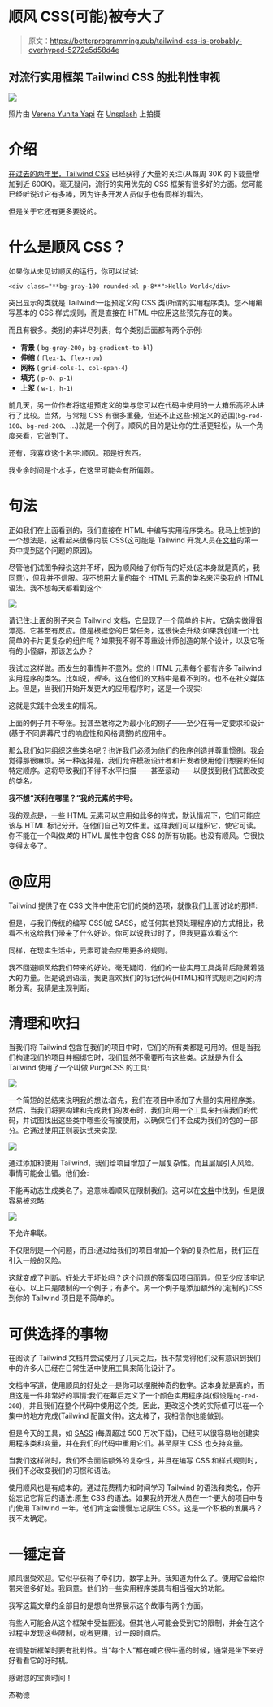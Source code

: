 # 顺风 CSS(可能)被夸大了

> 原文：<https://betterprogramming.pub/tailwind-css-is-probably-overhyped-5272e5d58d4e>

## 对流行实用框架 Tailwind CSS 的批判性审视

![](img/b4639ee4b02053c9d6c956caf6618c48.png)

照片由 [Verena Yunita Yapi](https://unsplash.com/@verenayunita?utm_source=unsplash&utm_medium=referral&utm_content=creditCopyText) 在 [Unsplash](https://unsplash.com/s/photos/hype?utm_source=unsplash&utm_medium=referral&utm_content=creditCopyText) 上拍摄

# 介绍

[在过去的两年里，Tailwind CSS](https://tailwindcss.com/) 已经获得了大量的关注(从每周 30K 的下载量增加到近 600K)。毫无疑问，流行的实用优先的 CSS 框架有很多好的方面。您可能已经听说过它有多棒，因为许多开发人员似乎也有同样的看法。

但是关于它还有更多要说的。

# 什么是顺风 CSS？

如果你从未见过顺风的运行，你可以试试:

```
<div class="**bg-gray-100 rounded-xl p-8**">Hello World</div>
```

突出显示的类就是 Tailwind:一组预定义的 CSS 类(所谓的实用程序类)。您不用编写基本的 CSS 样式规则，而是直接在 HTML 中应用这些预先存在的类。

而且有很多。类别的非详尽列表，每个类别后面都有两个示例:

*   **背景** ( `bg-gray-200`，`bg-gradient-to-bl`)
*   **伸缩** ( `flex-1`、`flex-row`)
*   **网格** ( `grid-cols-1`、`col-span-4`)
*   **填充** ( `p-0`、`p-1`)
*   **上浆** ( `w-1`，`h-1`)

前几天，另一位作者将这组预定义的类与您可以在代码中使用的一大箱乐高积木进行了比较。当然，与常规 CSS 有很多重叠，但还不止这些:预定义的范围(`bg-red-100`、`bg-red-200`、…)就是一个例子。顺风的目的是让你的生活更轻松，从一个角度来看，它做到了。

还有，我喜欢这个名字:顺风。那是好东西。

我业余时间是个水手，在这里可能会有所偏颇。

# 句法

正如我们在上面看到的，我们直接在 HTML 中编写实用程序类名。我马上想到的一个想法是，这看起来很像内联 CSS(这可能是 Tailwind 开发人员在[文档](https://tailwindcss.com/docs/utility-first#why-not-just-use-inline-styles)的第一页中提到这个问题的原因)。

尽管他们试图争辩说这并不坏，因为顺风给了你所有的好处(这本身就是真的，我同意)，但我并不信服。我不想用大量的每个 HTML 元素的类名来污染我的 HTML 语法。我不想每天都看到这个:

![](img/0c30a6af241681a9d6364570b49b106b.png)

请记住:上面的例子来自 Tailwind 文档，它呈现了一个简单的卡片。它确实做得很漂亮。它甚至有反应。但是根据您的日常任务，这很快会升级:如果我创建一个比简单的卡片更复杂的组件呢？如果我不得不尊重设计师创造的某个设计，以及它所有的小怪癖，那该怎么办？

我试过这样做。而发生的事情并不意外。您的 HTML 元素每个都有许多 Tailwind 实用程序的类名。比如说，*很多*。这在他们的文档中是看不到的。也不在社交媒体上。但是，当我们开始开发更大的应用程序时，这是一个现实:

这就是实践中会发生的情况。

上面的例子并不夸张。我甚至敢称之为最小化的例子——至少在有一定要求和设计(基于不同屏幕尺寸的响应性和风格调整)的应用中。

那么我们如何组织这些类名呢？也许我们必须为他们的秩序创造并尊重惯例。我会觉得那很麻烦。另一种选择是，我们允许模板设计者和开发者使用他们想要的任何特定顺序。这将导致我们不得不水平扫描——甚至滚动——以便找到我们试图改变的类名。

**我不想“沃利在哪里？”我的元素的字号。**

我的观点是，一些 HTML 元素可以应用如此多的样式，默认情况下，它们可能应该与 HTML 标记分开。在他们自己的文件里。这样我们可以组织它，使它可读。你不能在一个叫做*类*的 HTML 属性中包含 CSS 的所有功能。也没有顺风。它很快变得太多了。

# @应用

Tailwind 提供了在 CSS 文件中使用它们的类的选项，就像我们上面讨论的那样:

但是，与我们传统的编写 CSS(或 SASS，或任何其他预处理程序)的方式相比，我看不出这给我们带来了什么好处。你可以说我过时了，但我更喜欢看这个:

同样，在现实生活中，元素可能会应用更多的规则。

我不回避顺风给我们带来的好处。毫无疑问，他们的一些实用工具类背后隐藏着强大的力量。但是说到语法，我更喜欢我们的标记代码(HTML)和样式规则之间的清晰分离。我猜是主观判断。

# 清理和吹扫

当我们将 Tailwind 包含在我们的项目中时，它们的所有类都是可用的。但是当我们构建我们的项目并捆绑它时，我们显然不需要所有这些类。这就是为什么 Tailwind 使用了一个叫做 PurgeCSS 的工具:

![](img/93bc3185020a19627a97a955827ab480.png)

一个简短的总结来说明我的想法:首先，我们在项目中添加了大量的实用程序类。然后，当我们将要构建和完成我们的发布时，我们利用一个工具来扫描我们的代码，并试图找出这些类中哪些没有被使用，以确保它们不会成为我们的包的一部分。它通过使用正则表达式来实现:

![](img/5f54973d23de408334493bd5dd0244f3.png)

通过添加和使用 Tailwind，我们给项目增加了一层复杂性。而且层层引入风险。事情可能会出错。他们会:

不能再动态生成类名了。这意味着顺风在限制我们。这可以在[文档](https://tailwindcss.com/docs/optimizing-for-production#writing-purgeable-html)中找到，但是很容易被忽略:

![](img/ab595c7719d66548060564a07f8b486a.png)

不允许串联。

不仅限制是一个问题，而且:通过给我们的项目增加一个新的复杂性层，我们正在引入一般的风险。

这就变成了判断。好处大于坏处吗？这个问题的答案因项目而异。但至少应该牢记在心。以上只是限制的一个例子；有多个。另一个例子是添加额外的(定制的)CSS 到你的 Tailwind 项目是不简单的。

# 可供选择的事物

在阅读了 Tailwind 文档并尝试使用了几天之后，我不禁觉得他们没有意识到我们中的许多人已经在日常生活中使用工具来简化设计了。

文档中写道，使用顺风的好处之一是你可以摆脱神奇的数字。这本身就是真的，而且这是一件非常好的事情:我们在幕后定义了一个颜色实用程序类(假设是`bg-red-200`)，并且我们在整个代码中使用这个类。因此，更改这个类的实际值可以在一个集中的地方完成(Tailwind 配置文件)。这太棒了，我相信你也能做到。

但是今天的工具，如 [SASS](https://sass-lang.com/) (每周超过 500 万次下载)，已经可以很容易地创建实用程序类和变量，并在我们的代码中重用它们。甚至原生 CSS 也支持变量。

当我们这样做时，我们不会面临额外的复杂性，并且在编写 CSS 和样式规则时，我们不必改变我们的习惯和语法。

使用顺风也是有成本的。通过花费精力和时间学习 Tailwind 的语法和类名，你开始忘记它背后的语法:原生 CSS 的语法。如果我的开发人员在一个更大的项目中专门使用 Tailwind 一年，他们肯定会慢慢忘记原生 CSS。这是一个积极的发展吗？我不太确定。

# 一锤定音

顺风很受欢迎。它似乎获得了牵引力，数字上升。我知道为什么了。使用它会给你带来很多好处。我同意。他们的一些实用程序类具有相当强大的功能。

我写这篇文章的全部目的是想向世界展示这个故事有两个方面。

有些人可能会从这个框架中受益匪浅。但其他人可能会受到它的限制，并会在这个过程中发现这些限制，或者更糟，过一段时间后。

在调整新框架时要有批判性。当“每个人”都在喊它很牛逼的时候，通常是坐下来好好看看它的好时机。

感谢您的宝贵时间！

杰勒德